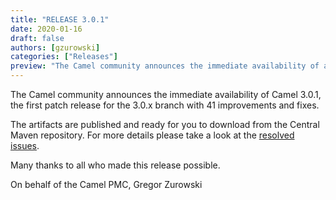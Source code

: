 ```yaml
---
title: "RELEASE 3.0.1"
date: 2020-01-16
draft: false
authors: [gzurowski]
categories: ["Releases"]
preview: "The Camel community announces the immediate availability of a new release Camel 3.0.1"
---
```



The Camel community announces the immediate availability of Camel 3.0.1, the first patch release for the 3.0.x branch with 41 improvements and fixes.

The artifacts are published and ready for you to download from the Central Maven repository. For more details please take a look at the  [resolved issues](/releases/release-3.0.1/#resolved).

Many thanks to all who made this release possible.

On behalf of the Camel PMC,
Gregor Zurowski
